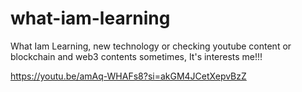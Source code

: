 # what-iam-learning
What Iam Learning, new technology or checking youtube content or blockchain and web3 contents sometimes, It's interests me!!!

https://youtu.be/amAq-WHAFs8?si=akGM4JCetXepvBzZ

